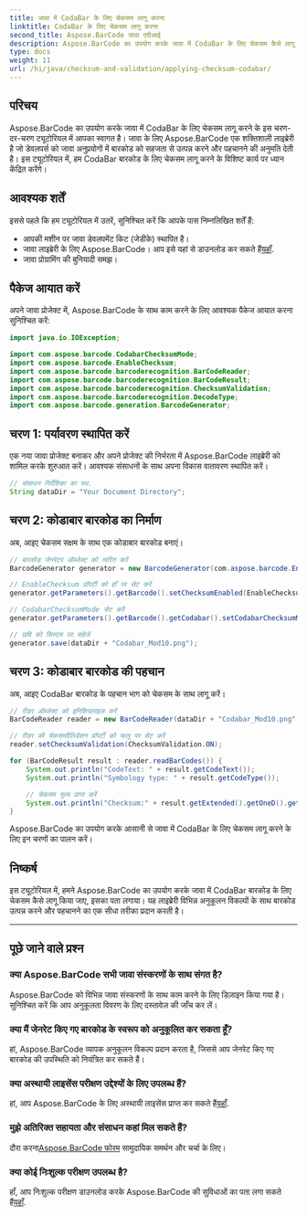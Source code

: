```yaml
---
title: जावा में CodaBar के लिए चेकसम लागू करना
linktitle: CodaBar के लिए चेकसम लागू करना
second_title: Aspose.BarCode जावा एपीआई
description: Aspose.BarCode का उपयोग करके जावा में CodaBar के लिए चेकसम कैसे लागू करें, सीखें। इस चरण-दर-चरण मार्गदर्शिका के साथ आसानी से बारकोड बनाएं और पहचानें।
type: docs
weight: 11
url: /hi/java/checksum-and-validation/applying-checksum-codabar/
---
```


## परिचय

Aspose.BarCode का उपयोग करके जावा में CodaBar के लिए चेकसम लागू करने के इस चरण-दर-चरण ट्यूटोरियल में आपका स्वागत है। जावा के लिए Aspose.BarCode एक शक्तिशाली लाइब्रेरी है जो डेवलपर्स को जावा अनुप्रयोगों में बारकोड को सहजता से उत्पन्न करने और पहचानने की अनुमति देती है। इस ट्यूटोरियल में, हम CodaBar बारकोड के लिए चेकसम लागू करने के विशिष्ट कार्य पर ध्यान केंद्रित करेंगे।

## आवश्यक शर्तें

इससे पहले कि हम ट्यूटोरियल में उतरें, सुनिश्चित करें कि आपके पास निम्नलिखित शर्तें हैं:

- आपकी मशीन पर जावा डेवलपमेंट किट (जेडीके) स्थापित है।
-  जावा लाइब्रेरी के लिए Aspose.BarCode। आप इसे यहां से डाउनलोड कर सकते हैं[यहाँ](https://releases.aspose.com/barcode/java/).
- जावा प्रोग्रामिंग की बुनियादी समझ।

## पैकेज आयात करें

अपने जावा प्रोजेक्ट में, Aspose.BarCode के साथ काम करने के लिए आवश्यक पैकेज आयात करना सुनिश्चित करें:

```java
import java.io.IOException;

import com.aspose.barcode.CodabarChecksumMode;
import com.aspose.barcode.EnableChecksum;
import com.aspose.barcode.barcoderecognition.BarCodeReader;
import com.aspose.barcode.barcoderecognition.BarCodeResult;
import com.aspose.barcode.barcoderecognition.ChecksumValidation;
import com.aspose.barcode.barcoderecognition.DecodeType;
import com.aspose.barcode.generation.BarcodeGenerator;
```

## चरण 1: पर्यावरण स्थापित करें

एक नया जावा प्रोजेक्ट बनाकर और अपने प्रोजेक्ट की निर्भरता में Aspose.BarCode लाइब्रेरी को शामिल करके शुरुआत करें। आवश्यक संसाधनों के साथ अपना विकास वातावरण स्थापित करें।

```java
// संसाधन निर्देशिका का पथ.
String dataDir = "Your Document Directory";
```

## चरण 2: कोडाबार बारकोड का निर्माण

अब, आइए चेकसम सक्षम के साथ एक कोडाबार बारकोड बनाएं।

```java
// बारकोड जेनरेटर ऑब्जेक्ट को त्वरित करें
BarcodeGenerator generator = new BarcodeGenerator(com.aspose.barcode.EncodeTypes.CODABAR, "1234567890");

// EnableChecksum प्रॉपर्टी को हाँ पर सेट करें
generator.getParameters().getBarcode().setChecksumEnabled(EnableChecksum.YES);

// CodabarChecksumMode सेट करें
generator.getParameters().getBarcode().getCodabar().setCodabarChecksumMode(CodabarChecksumMode.MOD_10);

// छवि को सिस्टम पर सहेजें
generator.save(dataDir + "Codabar_Mod10.png");
```

## चरण 3: कोडाबार बारकोड की पहचान

अब, आइए CodaBar बारकोड के पहचान भाग को चेकसम के साथ लागू करें।

```java
// रीडर ऑब्जेक्ट को इनिशियलाइज़ करें
BarCodeReader reader = new BarCodeReader(dataDir + "Codabar_Mod10.png", DecodeType.CODABAR);

// रीडर की चेकसमवैलिडेशन प्रॉपर्टी को चालू पर सेट करें
reader.setChecksumValidation(ChecksumValidation.ON);

for (BarCodeResult result : reader.readBarCodes()) {
    System.out.println("CodeText: " + result.getCodeText());
    System.out.println("Symbology type: " + result.getCodeType());

    // चेकसम मूल्य प्राप्त करें
    System.out.println("Checksum:" + result.getExtended().getOneD().getCheckSum());
}
```

Aspose.BarCode का उपयोग करके आसानी से जावा में CodaBar के लिए चेकसम लागू करने के लिए इन चरणों का पालन करें।

## निष्कर्ष

इस ट्यूटोरियल में, हमने Aspose.BarCode का उपयोग करके जावा में CodaBar बारकोड के लिए चेकसम कैसे लागू किया जाए, इसका पता लगाया। यह लाइब्रेरी विभिन्न अनुकूलन विकल्पों के साथ बारकोड उत्पन्न करने और पहचानने का एक सीधा तरीका प्रदान करती है।

---

## पूछे जाने वाले प्रश्न

### क्या Aspose.BarCode सभी जावा संस्करणों के साथ संगत है?
Aspose.BarCode को विभिन्न जावा संस्करणों के साथ काम करने के लिए डिज़ाइन किया गया है। सुनिश्चित करें कि आप अनुकूलता विवरण के लिए दस्तावेज़ की जाँच कर लें।

### क्या मैं जेनरेट किए गए बारकोड के स्वरूप को अनुकूलित कर सकता हूँ?
हां, Aspose.BarCode व्यापक अनुकूलन विकल्प प्रदान करता है, जिससे आप जेनरेट किए गए बारकोड की उपस्थिति को नियंत्रित कर सकते हैं।

### क्या अस्थायी लाइसेंस परीक्षण उद्देश्यों के लिए उपलब्ध हैं?
 हां, आप Aspose.BarCode के लिए अस्थायी लाइसेंस प्राप्त कर सकते हैं[यहाँ](https://purchase.aspose.com/temporary-license/).

### मुझे अतिरिक्त सहायता और संसाधन कहां मिल सकते हैं?
 दौरा करना[Aspose.BarCode फोरम](https://forum.aspose.com/c/barcode/13) सामुदायिक समर्थन और चर्चा के लिए।

### क्या कोई निःशुल्क परीक्षण उपलब्ध है?
 हाँ, आप निःशुल्क परीक्षण डाउनलोड करके Aspose.BarCode की सुविधाओं का पता लगा सकते हैं[यहाँ](https://releases.aspose.com/).